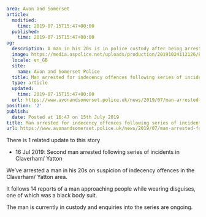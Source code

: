```yaml
area: Avon and Somerset
article:
  modified:
    time: 2019-07-15T15:47+00:00
  published:
    time: 2019-07-15T15:47+00:00
og:
  description: A man in his 20s is in police custody after being arrested this afternoon (Monday, 15 July).
  image: https://media.aspolice.net/uploads/production/20191024112126/POLICE_010-2-e1557490418451.jpg
  locale: en_GB
  site:
    name: Avon and Somerset Police
  title: Man arrested for indecency offences following series of incidents in Claverham/ Yatton area | Avon and Somerset Police
  type: article
  updated:
    time: 2019-07-15T15:47+00:00
  url: https://www.avonandsomerset.police.uk/news/2019/07/man-arrested-for-indecency-offences-following-series-of-incidents-in-claverham-yatton-area/
position: '2'
publish:
  date: Posted at 16:47 on 15th July 2019
title: Man arrested for indecency offences following series of incidents in Claverham/ Yatton area | Avon and Somerset Police
url: https://www.avonandsomerset.police.uk/news/2019/07/man-arrested-for-indecency-offences-following-series-of-incidents-in-claverham-yatton-area/
```

There is 1 related update to this story

 * 16 Jul 2019: Second man arrested following series of incidents in Claverham/ Yatton

We’ve arrested a man in his 20s on suspicion of indecency offences in the Claverham/ Yatton area.

It follows 14 reports of a man approaching people while wearing disguises, one of which was a black body suit.

The man is currently in custody and enquiries into the series are ongoing.
